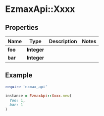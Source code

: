 # EzmaxApi::Xxxx

## Properties

| Name | Type | Description | Notes |
| ---- | ---- | ----------- | ----- |
| **foo** | **Integer** |  |  |
| **bar** | **Integer** |  |  |

## Example

```ruby
require 'ezmax_api'

instance = EzmaxApi::Xxxx.new(
  foo: 1,
  bar: 1
)
```

